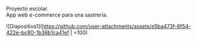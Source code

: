 Proyecto escolar.<br>
App web e-commerce para una sastrería. <br>

![Diapositiva1](https://github.com/user-attachments/assets/e5ba473f-6f54-422e-bc80-1b36b1ca41ef | =100)
